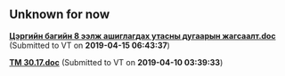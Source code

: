 ## Unknown for now
[**Цэргийн багийн 8 ээлж ашиглагдах утасны дугаарын жагсаалт.doc**](./1e78ebbfb5fd1ee66f44030d52f80806d184e6daa00dd7aaa1a30b53c629912d.md) (Submitted to VT on **2019-04-15 06:43:37**)

[**ТM 30.17.doc**](./16cb245d9a78c81c25605695a2cf8dbdb36d85bcb61726c56ee358254253df2e.md) (Submitted to VT on **2019-04-10 03:39:33**)
